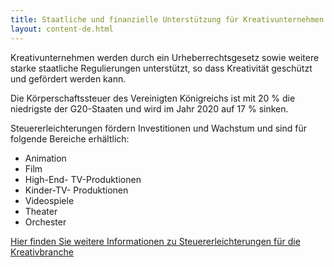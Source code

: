 ```yaml
---
title: Staatliche und finanzielle Unterstützung für Kreativunternehmen
layout: content-de.html
---
```


Kreativunternehmen werden durch ein Urheberrechtsgesetz sowie weitere starke staatliche Regulierungen unterstützt, so dass Kreativität geschützt und gefördert werden kann.

Die Körperschaftssteuer des Vereinigten Königreichs ist mit 20 % die niedrigste der G20-Staaten und wird im Jahr 2020 auf 17 % sinken.

Steuererleichterungen fördern Investitionen und Wachstum und sind für folgende Bereiche erhältlich:

- Animation
- Film
- High-End- TV-Produktionen
- Kinder-TV- Produktionen
- Videospiele
- Theater
- Orchester

[Hier finden Sie weitere Informationen zu Steuererleichterungen für die Kreativbranche](https://www.gov.uk/guidance/corporation-tax-creative-industry-tax-reliefs)